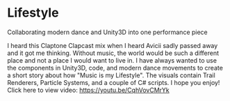 # Lifestyle
Collaborating modern dance and Unity3D into one performance piece 

I heard this Claptone Clapcast mix when I heard Avicii sadly passed away and it got me thinking. Without music, the world would be such a different place and not a place I would want to live in. I have always wanted to use the components in Unity3D, code, and modern dance movements to create a short story about how "Music is my Lifestyle". The visuals contain Trail Renderers, Particle Systems, and a couple of C# scripts. I hope you enjoy! Click here to view video: https://youtu.be/CqhVovCMrYk
